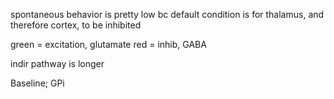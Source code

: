 spontaneous behavior is pretty low bc default condition is for thalamus, and therefore cortex, to be inhibited

green = excitation, glutamate
red = inhib, GABA

indir pathway is longer

Baseline; 
GPi 
